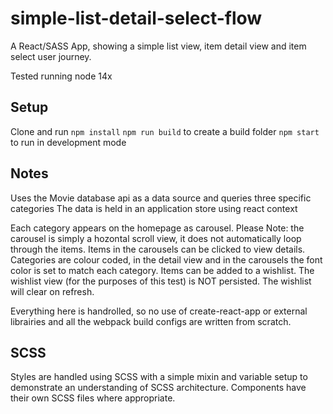 # simple-list-detail-select-flow
A React/SASS App, showing a simple list view, item detail view and item select user journey. 

Tested running node 14x

## Setup

Clone and run 
`npm install`
`npm run build` to create a build folder
`npm start` to run in development mode

## Notes

Uses the Movie database api as a data source and queries three specific categories
The data is held in an application store using react context

Each category appears on the homepage as carousel. Please Note: the carousel is simply a hozontal scroll view, it does not automatically loop through the items.
Items in the carousels can be clicked to view details.
Categories are colour coded, in the detail view and in the carousels the font color is set to match each category.
Items can be added to a wishlist. The wishlist view (for the purposes of this test) is NOT persisted. The wishlist will clear on refresh.

Everything here is handrolled, so no use of create-react-app or external librairies and all the webpack build configs are written from scratch.

## SCSS

Styles are handled using SCSS with a simple mixin and variable setup to demonstrate an understanding of SCSS architecture. Components have their own SCSS files where appropriate.


